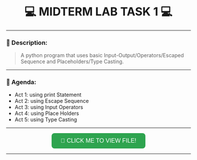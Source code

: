 <!-- ====== MIDTERM LAB TASK TEMPLATE ====== -->

<h1 align="center" style="font-size:2.2em; font-weight:bold;">💻 MIDTERM LAB TASK 1 💻</h1>

---

### 📝 Description:
> A python program that uses basic Input-Output/Operators/Escaped Sequence and Placeholders/Type Casting.

---

### 🎯 Agenda:
- Act 1: using print Statement
- Act 2: using Escape Sequence
- Act 3: using Input Operators
- Act 4: using Place Holders
- Act 5: using Type Casting

---

<p align="center">
  <a href="asset/Midterm Lab Task 1 - Quiambao_AronDaniel_B.pdf" target="_blank">
    <button style="
      background-color:#2ea44f;
      border:none;
      color:white;
      padding:12px 25px;
      text-align:center;
      font-size:16px;
      border-radius:8px;
      cursor:pointer;
    ">
      📄 CLICK ME TO VIEW FILE!
    </button>
  </a>
</p>

---
